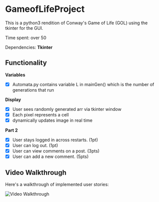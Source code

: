 # GameofLifeProject

This is a python3 rendition of Conway's Game of Life (GOL) using the tkinter for the GUI.

Time spent: over 50

Dependencies: **Tkinter**

## Functionality

**Variables**
- [x] Automata.py contains variable L in mainGen() which is the number of generations that run

**Display**
- [x] User sees randomly generated arr via tkinter window
- [x] Each pixel represents a cell
- [x] dynamically updates image in real time

**Part 2**
- [x] User stays logged in across restarts. (1pt)
- [x] User can log out. (1pt)
- [x] User can view comments on a post. (3pts)
- [x] User can add a new comment. (5pts)

## Video Walkthrough

Here's a walkthrough of implemented user stories:

<img src='' title='Video Walkthrough' width='' alt='Video Walkthrough' />
